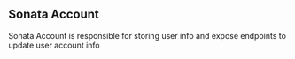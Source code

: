 ## Sonata Account

Sonata Account is responsible for storing user info and expose endpoints to update user account info